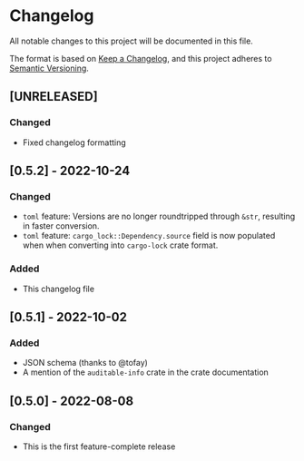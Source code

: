 # Changelog
All notable changes to this project will be documented in this file.

The format is based on [Keep a Changelog](https://keepachangelog.com/en/1.0.0/),
and this project adheres to [Semantic Versioning](https://semver.org/spec/v2.0.0.html).

## [UNRELEASED]
### Changed
- Fixed changelog formatting

## [0.5.2] - 2022-10-24
### Changed
- `toml` feature: Versions are no longer roundtripped through `&str`, resulting in faster conversion.
- `toml` feature: `cargo_lock::Dependency.source` field is now populated when when converting into `cargo-lock` crate format.

### Added
- This changelog file

## [0.5.1] - 2022-10-02
### Added
- JSON schema (thanks to @tofay)
- A mention of the `auditable-info` crate in the crate documentation

## [0.5.0] - 2022-08-08
### Changed
- This is the first feature-complete release